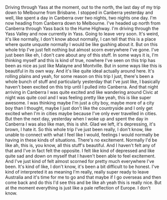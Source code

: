 ﻿Driving through Yass at the moment, out to the north, the last day of my trip down to
Melbourne from Brisbane. I stopped in Canberra yesterday and well, like spent a day in Canberra
over two nights, two nights one day. I'm now heading from Canberra down to Melbourne. I've
headed up north from Canberra through Yass back to the Hume Highway. I'm driving through
the Yass Valley and now currently in Yass. Going to leave very soon. It's weird, it's
like normally, I don't know about normally, I can tell that this is a place where quote
unquote normally I would be like gushing about it. But on this whole trip I've just felt
nothing but almost scorn everywhere I've gone. I've just been like eh, I don't care about
any of this stuff. In some ways it is, I'm thinking myself and this is kind of true,
nowhere I've seen on this trip has been as nice as just like Malayne and Montville. But
in some ways like this is beautiful in its own way. And it's like quite ideal actually
around here. It's rolling plains and yeah, for some reason on this trip I just, there's
been a whole bunch of stuff and particularly yesterday that I've just like, I basically
haven't been excited on this trip until I pulled into Canberra. And that night arriving in
Canberra I was quite excited and like wandering around Civic at night was quite cool and I
was feeling pretty like yeah, this is like super awesome. I was thinking maybe I'm just
a city boy, maybe more of a city boy than I thought, maybe I just don't like the countryside
and I only get excited when I'm in cities maybe because I've only ever travelled in cities.
But then the next day, yesterday when I woke up and spent the day in Canberra I was also
like man, this is shit. Glad we left, it's depressing, it's brown, I hate it. So this
whole trip I've just been really, I don't know, like unable to connect with what I feel
like I would, feelings I would normally be having in these kinds of situations. There's
no excitement. Normally I'd be like ah, this is, you know, all this stuff's beautiful.
And I haven't felt any of that and I've in fact felt the opposite. I felt like kind of
depressed and like quite sad and down on myself that I haven't been able to feel excitement.
And I've just kind of felt almost scorned for pretty much everywhere I've been. It's
kind of like, I don't know, it's been a bit difficult to be honest. I've kind of interpreted
it as meaning I'm really, really super ready to leave Australia and it's time for me to
go and that maybe if I go overseas and then come back and do this I'd see this and be
like ah yeah this is really nice. But at the moment everything is just like a pale reflection
of Europe. I don't know.

